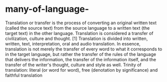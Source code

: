 # many-of-language-
Translation or transfer is the process of converting an original written text (called the source text) from the source language to a written text (the target text) in the other language.  Translation is considered a transfer of civilization, culture and thought. [1]  Translation is divided into written, written, text, interpretation, oral and audio translation.  In essence, translation is not merely the transfer of every word to what it corresponds to in the target language, but rather the transfer of the rules of the language that delivers the information, the transfer of the information itself, and the transfer of the writer's thought, culture and style as well.  Trinity of translation: literal (or word for word), free (denotation by significance) and faithful translation
